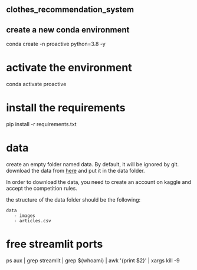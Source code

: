 ## clothes_recommendation_system


## create a new conda environment
conda create -n proactive python=3.8 -y


# activate the environment
conda activate proactive


# install the requirements
pip install -r requirements.txt






# data


create an empty folder named data. By default, it will be ignored by git.
download the data from [here](https://www.kaggle.com/competitions/h-and-m-personalized-fashion-recommendations/data) and put it in the data folder.


In order to download the data, you need to create an account on kaggle and accept the competition rules.


the structure of the data folder should be the following:


```
data
   - images
   - articles.csv
```


# free streamlit ports
ps aux | grep streamlit | grep $(whoami) | awk '{print $2}' | xargs kill -9